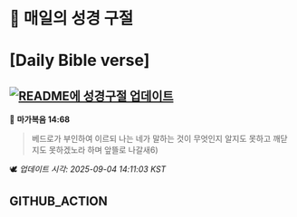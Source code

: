 # 🙏 매일의 성경 구절
# [Daily Bible verse]
## [![README에 성경구절 업데이트](https://github.com/DONGSUKA/first_test/actions/workflows/update-readme-bible.yml/badge.svg)](https://github.com/DONGSUKA/first_test/actions/workflows/update-readme-bible.yml)
<!-- START_BIBLE_VERSE -->
📖 **마가복음 14:68**
> 베드로가 부인하여 이르되 나는 네가 말하는 것이 무엇인지 알지도 못하고 깨닫지도 못하겠노라 하며 앞뜰로 나갈새6)

🕊️ _업데이트 시각: 2025-09-04 14:11:03 KST_
  <!-- END_BIBLE_VERSE -->
## GITHUB_ACTION
